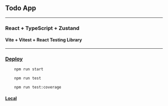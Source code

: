 ## Todo App

---

### React + TypeScript + Zustand

#### Vite + Vitest + React Testing Library

---

### [Deploy](https://todo-app-extroblade.vercel.app)

```bash
    npm run start

    npm run test

    npm run test:coverage
```

#### [Local](http://localhost:3000)
